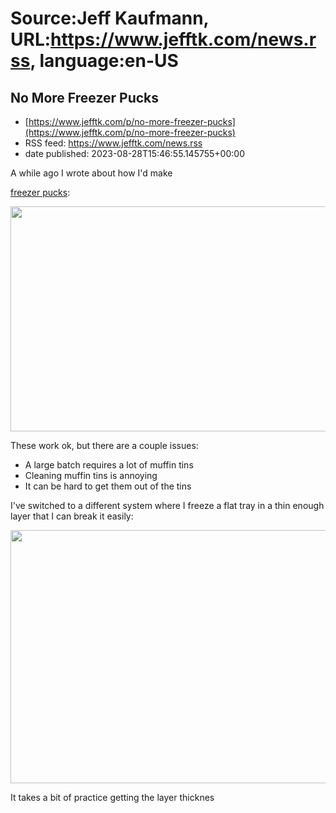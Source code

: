 # Source:Jeff Kaufmann, URL:https://www.jefftk.com/news.rss, language:en-US

## No More Freezer Pucks
 - [https://www.jefftk.com/p/no-more-freezer-pucks](https://www.jefftk.com/p/no-more-freezer-pucks)
 - RSS feed: https://www.jefftk.com/news.rss
 - date published: 2023-08-28T15:46:55.145755+00:00

<p><span>

A while ago I wrote about how I'd make </span>

<a href="https://www.jefftk.com/p/frozen-lunch-pucks">freezer pucks</a>:



<p>

<a href="https://www.jefftk.com/p/frozen-lunch-pucks"><img class="mobile-fullwidth" height="360" src="https://www.jefftk.com/sauce-pucks-bagged.jpg" width="550" /><div class="image-vertical-spacer"></div></a>

</p>

<p>

These work ok, but there are a couple issues:

</p>

<p>

</p>

<ul>

<li>A large batch requires a lot of muffin tins

</li>
<li>Cleaning muffin tins is annoying

</li>
<li>It can be hard to get them out of the tins

</li>
</ul>



<p>

I've switched to a different system where I freeze a flat tray in a
thin enough layer that I can break it easily:

</p>

<p>

<a href="https://www.jefftk.com/frozen-flat-tray-big.jpg"><img class="mobile-fullwidth" height="405" src="https://www.jefftk.com/frozen-flat-tray.jpg" width="550" /><div class="image-vertical-spacer"></div></a>

</p>

<p>

It takes a bit of practice getting the layer thicknes

